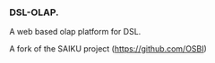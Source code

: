 ### DSL-OLAP.

A web based olap platform for DSL. 

A fork of the SAIKU project (https://github.com/OSBI)



